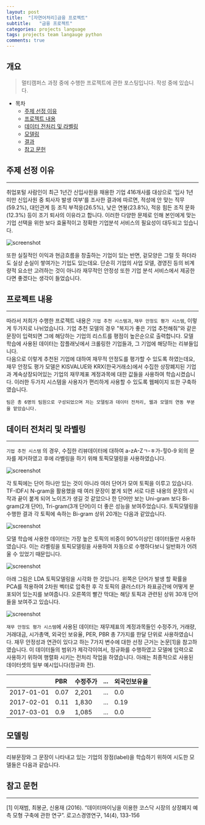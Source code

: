 ```yaml
---
layout: post
title:  "[자연어처리]금융 프로젝트"
subtitle:   "금융 프로젝트"
categories: projects language
tags: projects team langauge python
comments: true
---
```


## 개요
>멀티캠퍼스 과정 중에 수행한 프로젝트에 관한 포스팅입니다. 작성 중에 있습니다. 

- 목차  
	- [주제 선정 이유](#주제-선정-이유)
	- [프로젝트 내용](#프로젝트-내용) 
	- [데이터 전처리 및 라벨링](#데이터-전처리-및-라벨링)
	- [모델링](#모델링)
	- [결과](#결과)
	- [참고 문헌](#참고-문헌)

## 주제 선정 이유
---

취업포털 사람인이 최근 1년간 신입사원을 채용한 기업 416개사를 대상으로 ‘입사 1년 미만 신입사원 중 퇴사자 발생 여부’를 조사한 결과에 따르면, 적성에 안 맞는 직무(59.2%), 대인관계 등 조직 부적응(26.5%), 낮은 연봉(23.8%), 적응 힘든 조직 문화(12.3%) 등이 조기 퇴사의 이유라고 합니다. 이러한 다양한 문제로 인해 본인에게 맞는 기업 선택을 위한 보다 효율적이고 정확한 기업분석 서비스의 필요성이 대두되고 있습니다.  

![screenshot](https://leesohyang.github.io/assets/img/post_img/pre0.png)

또한 실질적인 이익과 현금흐름을 창출하는 기업이 있는 반면, 겉모양은 그럴 듯 하더라도 실상 손실이 쌓여가는 기업도 있는데요. 단순히 기업의 사업 모델, 경영진 등의 비계량적 요소만 고려하는 것이 아니라 재무적인 안정성 또한 기업 분석 서비스에서 제공한다면 좋겠다는 생각이 들었습니다.  
 
## 프로젝트 내용 
---

따라서 저희가 수행한 프로젝트 내용은 `기업 추천 시스템과`, `재무 안정도 평가 시스템`, 이렇게 두가지로 나뉘었습니다.
기업 추천 모델의 경우 "복지가 좋은 기업 추천해줘"와 같은 문장이 입력되면 그에 해당하는 기업의 리스트를 평점이 높은순으로 출력합니다. 모델 학습에 사용된 데이터는 잡플래닛에서 크롤링한 기업들과, 그 기업에 해당하는 리뷰들입니다.  
다음으로 이렇게 추천된 기업에 대하여 재무적 안정도를 평가할 수 있도록 하였는데요, 재무 안정도 평가 모델은 KISVALUE와 KRX(한국거래소)에서 수집한 상장폐지된 기업과 계속상장되어있는 기업의 재무제표 계정과목에 대한 값들을 사용하여 학습시켰습니다. 
이러한 두가지 시스템을 사용자가 편리하게 사용할 수 있도록 웹페이지 또한 구축하였습니다.

`팀은 총 6명의 팀원으로 구성되었으며 저는 모델링과 데이터 전처리, 웹과 모델의 연동 부분을 맡았습니다.`

## 데이터 전처리 및 라벨링 
---
`기업 추천 시스템` 의 경우, 수집한 리뷰데이터에 대하여 a-zA-Zㄱ-ㅎ가-힣0-9 외의 문자를 제거하였고 후에 라벨링을 하기 위해 토픽모델링을 사용하였습니다. 

![screenshot](https://leesohyang.github.io/assets/img/post_img/pre1.png)

각 토픽에는 단어 하나만 있는 것이 아니라 여러 단어가 모여 토픽을 이루고 있습니다.
TF-IDF시 N-gram을 활용했을 때 여러 문장이 붙게 되면 서로 다른 내용의 문장의 시작과 끝이 붙게 되어 노이즈가 생길 것 같았으나 한 단어만 보는 Uni-gram 보다 Bi-gram(2개 단어), Tri-gram(3개 단어)이 더 좋은 성능을 보여주었습니다. 토픽모델링을 수행한 결과 각 토픽에 속하는 Bi-gram 상위 20개는 다음과 같았습니다. 

![screenshot](https://leesohyang.github.io/assets/img/post_img/pre2.PNG)

모델 학습에 사용한 데이터는 가장 높은 토픽의 비중이 90%이상인 데이터들만 사용하였습니다. 이는 라벨링을 토픽모델링을 사용하여 자동으로 수행하다보니 일반화가 어려울 수 있었기 때문입니다. 

![screenshot](https://leesohyang.github.io/assets/img/post_img/pre3.PNG)

아래 그림은 LDA 토픽모델링을 시각화 한 것입니다. 왼쪽은 단어가 발생 할 확률을 PCA를 적용하여 2차원 벡터로 압축한 후 각 토픽의 클러스터가 좌표공간에 어떻게 분포되어 있는지를 보여줍니다.
오른쪽의 빨간 막대는 해당 토픽과 관련된 상위 30개 단어들을 보여주고 있습니다.

![screenshot](https://leesohyang.github.io/assets/img/post_img/pre4.png)


`재무 안정도 평가 시스템`에 사용된 데이터는 재무제표의 계정과목들인 수정주가, 거래량, 거래대금, 시가총액, 외국인 보유율, PER, PBR 총 7가지를 한달 단위로 사용하였습니다. 재무 안정성과 연관이 있다고 하는 7가지 변수에 대한 선정 근거는 논문[1]을 참고하였습니다. 
이 데이터들의 범위가 제각각이여서, 정규화를 수행하였고 모델에 입력으로 사용하기 위하여 행렬화 시키는 전처리 작업을 하였습니다. 아래는 최종적으로 사용된 데이터셋의 일부 예시입니다(정규화 전).

|  | PBR | 수정주가 | ... | 외국인보유율|
|:--------|:--------|:--------|:--------|:--------|
| 2017-01-01 | 0.07 | 2,201 | ... | 0.0 |
| 2017-02-01 | 0.11 | 1,830 | ... | 0.19 |
| 2017-03-01 | 0.9 | 1,085 | ... | 0.0 |


## 모델링
---

리뷰문장와 그 문장이 나타내고 있는 기업의 장점(label)을 학습하기 위하여 시도한 모델들은 다음과 같습니다. 

## 참고 문헌
---
[1] 이재범, 최봉균, 신용재 (2016). “데이터마이닝을 이용한 코스닥 시장의 상장폐지 예측 모형 구축에 관한 연구”. 로고스경영연구, 14(4), 133-156
